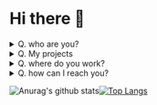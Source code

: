 # Hi there :wave:

<details>
  <summary>Q. who are you?</summary>
  
  ## I am ...
  SO CUTE!<br>
  Who hates PYTHON(I called it 뱀장어)
</details>
<details>
  <summary>Q. My projects</summary>
  
  ## Let's SEE
  | project name  | Position | Url |
  |:-------------------- |:--------:|:------ |
  | Stop-Uncle (아저씨 그만) | backend | [`Repo`](https://github.com/Team-WAVE-x/Stop-uncle)
  | Choa bot (초아봇)        | Owner(full stack) | [`discord`](https://discord.gg/Jz6pmBh), [`kdbl`](https://koreanbots.dev/bots/634033788938223617), [`Web`](https://choa.teamps.shop)
  | eaudi.ga (주소단축기 어디.가)        | Owner(full stack) | [`Web`](http://eaudi.ga/)
  | TP_forum (팀파스텔 포럼 관리봇) | Owner(full stack) | [`discord`](https://discord.gg/Jz6pmBh), [`Repo`](https://github.com/Muzihuzi/TP_Forum)
  more in [`HERE`](https://www.notion.so/d5e7316feda9485790da8fa4b251ebbc)
</details>

<details>
  <summary>Q. where do you work?</summary>
  
  ## I'm working for...
  | Organization & Team  | Position | Links  |
  |:-------------------- |:--------:|:------ |
  | Team Pastel     | Owner    | [`discord`](https://discord.gg/Jz6pmBh)
  | Team Wave            | Member (backend Dev)   | [`discord`](https://discord.gg/ctFpAHj), [`github`](https://github.com/Team-WAVE-x)
  | DIN    | Member(backend Dev)   | [`dimigo.in`](https://github.com/dimigoin), [`dimigo.life`](https://github.com/Dimigo-Life-Team)
  | Team Delta    | Member(planning)   | nothing here :C
</details>

<details>
  <summary>Q. how can I reach you?</summary>
  
  ## Contact
  * email ([dyij@teampastel.kro.kr](mailto:dyij@teampastel.kro.kr))
  * discord ([!낌새#6643](https://discord.gg/Jz6pmBh))
</details>


![Anurag's github stats](https://github-readme-stats.vercel.app/api?username=muzihuzi&count_private=true)[![Top Langs](https://github-readme-stats.vercel.app/api/top-langs/?username=muzihuzi&count_private=true&layout=compact)](https://github.com/anuraghazra/github-readme-stats)
<br>
<!-- ![ReadMe Card](https://github-readme-stats.vercel.app/api/pin/?username=anuraghazra&repo=github-readme-stats) -->
